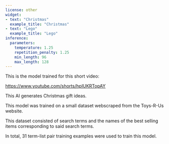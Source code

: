 ```yaml
---
license: other
widget:
- text: "Christmas"
  example_title: "Christmas"
- text: "Lego"
  example_title: "Lego"
inference:
  parameters:
    temperature: 1.25
    repetition_penalty: 1.25
    min_length: 96
    max_length: 128
---
```


This is the model trained for this short video:

https://www.youtube.com/shorts/hpIUKRTopAY

This AI generates Christmas gift ideas.

This model was trained on a small dataset webscraped from the Toys-R-Us website.

This dataset consisted of search terms and the names of the best selling items corresponding to said search terms.

In total, 31 term-list pair training examples were used to train this model.

